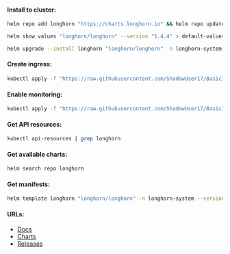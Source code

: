 #### Install to cluster:
```bash
helm repo add longhorn "https://charts.longhorn.io" && helm repo update
```
```bash
helm show values "longhorn/longhorn" --version "1.4.4" > default-values.yml
```
```bash
helm upgrade --install longhorn "longhorn/longhorn" -n longhorn-system --create-namespace --version "1.4.4"
```

#### Create ingress:
```bash
kubectl apply -f "https://raw.githubusercontent.com/ShadowUser17/BasicInstalls/master/kubernetes-operators/longhorn/frontend-ingress.yml"
```

#### Enable monitoring:
```bash
kubectl apply -f "https://raw.githubusercontent.com/ShadowUser17/BasicInstalls/master/kubernetes-operators/longhorn/prom-operator.yml"
```

#### Get API resources:
```bash
kubectl api-resources | grep longhorn
```

#### Get available charts:
```bash
helm search repo longhorn
```

#### Get manifests:
```bash
helm template longhorn "longhorn/longhorn" -n longhorn-system --version "1.4.4" > manifests.yml
```

#### URLs:
- [Docs](https://longhorn.io/docs/latest/)
- [Charts](https://github.com/longhorn/charts)
- [Releases](https://github.com/longhorn/longhorn/releases)
